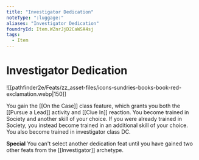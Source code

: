 ```yaml
---
title: "Investigator Dedication"
noteType: ":luggage:"
aliases: "Investigator Dedication"
foundryId: Item.WZnrJjD2CaWSA4sj
tags:
  - Item
---
```


# Investigator Dedication
![[pathfinder2e/Feats/zz_asset-files/icons-sundries-books-book-red-exclamation.webp|150]]

You gain the [[On the Case]] class feature, which grants you both the [[Pursue a Lead]] activity and [[Clue In]] reaction. You become trained in Society and another skill of your choice. If you were already trained in Society, you instead become trained in an additional skill of your choice. You also become trained in investigator class DC.

**Special** You can't select another dedication feat until you have gained two other feats from the [[Investigator]] archetype.
